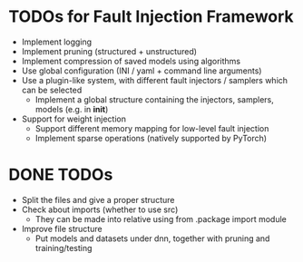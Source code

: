 # TODOs for Fault Injection Framework

* Implement logging
* Implement pruning (structured + unstructured)
* Implement compression of saved models using algorithms
* Use global configuration (INI / yaml + command line arguments)
* Use a plugin-like system, with different fault injectors / samplers which can be selected
  * Implement a global structure containing the injectors, samplers, models (e.g. in __init__)
* Support for weight injection
  * Support different memory mapping for low-level fault injection
  * Implement sparse operations (natively supported by PyTorch)

# DONE TODOs

* Split the files and give a proper structure
* Check about imports (whether to use src)
  * They can be made into relative using from .package import module
* Improve file structure
  * Put models and datasets under dnn, together with pruning and training/testing
